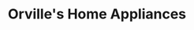 ---
title: "Orville's Home Appliances"
url: /buffalo/orvilles-home-appliances-transit-road/
shop: Haushaltsgeräte
---